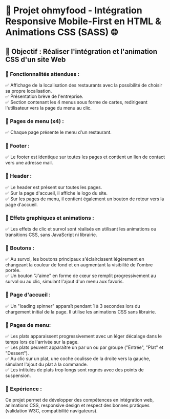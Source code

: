 # 🚀 Projet ohmyfood - Intégration Responsive Mobile-First en HTML & Animations CSS (SASS) 🌐
## 🎯 Objectif : Réaliser l'intégration et l'animation CSS d'un site Web

### 🔧 Fonctionnalités attendues :
✅ Affichage de la localisation des restaurants avec la possibilité de choisir sa propre localisation.  
✅ Présentation brève de l'entreprise.  
✅ Section contenant les 4 menus sous forme de cartes, redirigeant l'utilisateur vers la page du menu au clic.

### 🔧 Pages de menu (x4) :
✅ Chaque page présente le menu d'un restaurant.

### 🔧 Footer :
✅ Le footer est identique sur toutes les pages et contient un lien de contact vers une adresse mail. 

### 🔧 Header :
✅ Le header est présent sur toutes les pages.   
✅ Sur la page d'accueil, il affiche le logo du site.  
✅ Sur les pages de menu, il contient également un bouton de retour vers la page d'accueil.  

### 🔧 Effets graphiques et animations :
✅ Les effets de clic et survol sont réalisés en utilisant les animations ou transitions CSS, sans JavaScript ni librairie.  

### 🔧 Boutons :
✅ Au survol, les boutons principaux s'éclaircissent légèrement en changeant la couleur de fond et en augmentant la visibilité de l'ombre portée.  
✅ Un bouton "J'aime" en forme de cœur se remplit progressivement au survol ou au clic, simulant l'ajout d'un menu aux favoris.

### 🔧 Page d'accueil :
✅ Un "loading spinner" apparaît pendant 1 à 3 secondes lors du chargement initial de la page. Il utilise les animations CSS sans librairie.

### 🔧 Pages de menu:
✅ Les plats apparaissent progressivement avec un léger décalage dans le temps lors de l'arrivée sur la page.  
✅ Les plats peuvent apparaître un par un ou par groupe ("Entrée", "Plat" et "Dessert").  
✅ Au clic sur un plat, une coche coulisse de la droite vers la gauche, simulant l'ajout du plat à la commande.  
✅ Les intitulés de plats trop longs sont rognés avec des points de suspension.  

### 🌟 Expérience : 
Ce projet permet de développer des compétences en intégration web, animations CSS, responsive design et respect des bonnes pratiques (validation W3C, compatibilité navigateurs).

